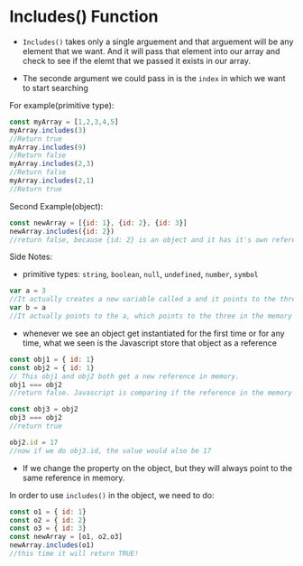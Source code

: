 # Includes() Function

* `Includes()` takes only a single arguement and that arguement will be any element that we want. And it will pass that element into our array and check to see if the elemt that we passed it exists in our array.

* The seconde argument we could pass in is the `index` in which we want to start searching

For example(primitive type): 
```javascript
const myArray = [1,2,3,4,5]
myArray.includes(3)
//Return true
myArray.includes(9)
//Return false
myArray.includes(2,3)
//Return false
myArray.includes(2,1)
//Return true
```
Second Example(object): 
```javascript
const newArray = [{id: 1}, {id: 2}, {id: 3}]
newArray.includes({id: 2})
//return false, because {id: 2} is an object and it has it's own reference

````

Side Notes:
* primitive types: `string`, `boolean`, `null`, `undefined`, `number`, `symbol`

```javascript
var a = 3
//It actually creates a new variable called a and it points to the three in the memory.
var b = a
//It actually points to the a, which points to the three in the memory
```
* whenever we see an object get instantiated for the first time or for any time, what we seen is the Javascript store that object as a reference 

```javascript
const obj1 = { id: 1}
const obj2 = { id: 1}
// This obj1 and obj2 both get a new reference in memory.
obj1 === obj2 
//return false. Javascript is comparing if the reference in the memory is the same. It's not comparing if the value of the obj1 and obj2 is equal to each other

const obj3 = obj2
obj3 === obj2
//return true

obj2.id = 17
//now if we do obj3.id, the value would also be 17
```
* If we change the property on the object, but they will always point to the same reference in memory.

In order to use `includes()` in the object, we need to do:

```javascript
const o1 = { id: 1}
const o2 = { id: 2}
const o3 = { id: 3}
const newArray = [o1, o2,o3]
newArray.includes(o1)
//this time it will return TRUE!
```
